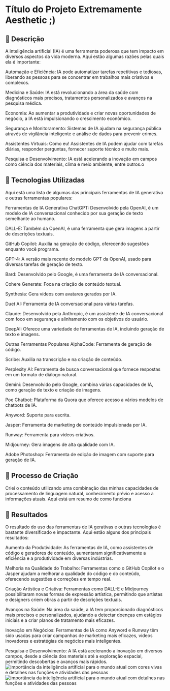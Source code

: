 # Título do Projeto Extremamente Aesthetic ;)

## 📒 Descrição
A inteligência artificial (IA) é uma ferramenta poderosa que tem impacto em diversos aspectos da vida moderna. Aqui estão algumas razões pelas quais ela é importante:

Automação e Eficiência: IA pode automatizar tarefas repetitivas e tediosas, liberando as pessoas para se concentrar em trabalhos mais criativos e complexos.

Medicina e Saúde: IA está revolucionando a área da saúde com diagnósticos mais precisos, tratamentos personalizados e avanços na pesquisa médica.

Economia: Ao aumentar a produtividade e criar novas oportunidades de negócio, a IA está impulsionando o crescimento econômico.

Segurança e Monitoramento: Sistemas de IA ajudam na segurança pública através de vigilância inteligente e análise de dados para prevenir crimes.

Assistentes Virtuais: Como eu! Assistentes de IA podem ajudar com tarefas diárias, responder perguntas, fornecer suporte técnico e muito mais.

Pesquisa e Desenvolvimento: IA está acelerando a inovação em campos como ciência dos materiais, clima e meio ambiente, entre outros.o

## 🤖 Tecnologias Utilizadas
Aqui está uma lista de algumas das principais ferramentas de IA generativa e outras ferramentas populares:

Ferramentas de IA Generativa
ChatGPT: Desenvolvido pela OpenAI, é um modelo de IA conversacional conhecido por sua geração de texto semelhante ao humano.

DALL-E: Também da OpenAI, é uma ferramenta que gera imagens a partir de descrições textuais.

GitHub Copilot: Auxilia na geração de código, oferecendo sugestões enquanto você programa.

GPT-4: A versão mais recente do modelo GPT da OpenAI, usado para diversas tarefas de geração de texto.

Bard: Desenvolvido pelo Google, é uma ferramenta de IA conversacional.

Cohere Generate: Foca na criação de conteúdo textual.

Synthesia: Gera vídeos com avatares gerados por IA.

Duet AI: Ferramenta de IA conversacional para várias tarefas.

Claude: Desenvolvido pela Anthropic, é um assistente de IA conversacional com foco em segurança e alinhamento com os objetivos do usuário.

DeepAI: Oferece uma variedade de ferramentas de IA, incluindo geração de texto e imagens.

Outras Ferramentas Populares
AlphaCode: Ferramenta de geração de código.

Scribe: Auxilia na transcrição e na criação de conteúdo.

Perplexity AI: Ferramenta de busca conversacional que fornece respostas em um formato de diálogo natural.

Gemini: Desenvolvido pelo Google, combina várias capacidades de IA, como geração de texto e criação de imagens.

Poe Chatbot: Plataforma da Quora que oferece acesso a vários modelos de chatbots de IA.

Anyword: Suporte para escrita.

Jasper: Ferramenta de marketing de conteúdo impulsionada por IA.

Runway: Ferramenta para vídeos criativos.

Midjourney: Gera imagens de alta qualidade com IA.

Adobe Photoshop: Ferramenta de edição de imagem com suporte para geração de IA.

## 🧐 Processo de Criação
Criei o conteúdo utilizando uma combinação das minhas capacidades de processamento de linguagem natural, conhecimento prévio e acesso a informações atuais. Aqui está um resumo de como funciona

## 🚀 Resultados
O resultado do uso das ferramentas de IA gerativas e outras tecnologias é bastante diversificado e impactante. Aqui estão alguns dos principais resultados:

Aumento da Produtividade: As ferramentas de IA, como assistentes de código e geradores de conteúdo, aumentaram significativamente a eficiência e a produtividade em diversas indústrias.

Melhoria na Qualidade do Trabalho: Ferramentas como o GitHub Copilot e o Jasper ajudam a melhorar a qualidade do código e do conteúdo, oferecendo sugestões e correções em tempo real.

Criação Artística e Criativa: Ferramentas como DALL-E e Midjourney possibilitaram novas formas de expressão artística, permitindo que artistas e designers criem obras a partir de descrições textuais.

Avanços na Saúde: Na área da saúde, a IA tem proporcionado diagnósticos mais precisos e personalizados, ajudando a detectar doenças em estágios iniciais e a criar planos de tratamento mais eficazes.

Inovação em Negócios: Ferramentas de IA como Anyword e Runway têm sido usadas para criar campanhas de marketing mais eficazes, vídeos inovadores e estratégias de negócios mais inteligentes.

Pesquisa e Desenvolvimento: A IA está acelerando a inovação em diversos campos, desde a ciência dos materiais até a exploração espacial, permitindo descobertas e avanços mais rápidos.
![importância da inteligência artificial para o mundo atual com cores vivas e detalhes nas funções e atividades das pessoas](https://github.com/user-attachments/assets/fcdac1e2-b2f7-4416-abe2-e8d95ab2501a)
![importância da inteligência artificial para o mundo atual com detalhes nas funções e atividades das pessoas](https://github.com/user-attachments/assets/7926153f-92b3-4962-b428-ca74a934f4a5)
